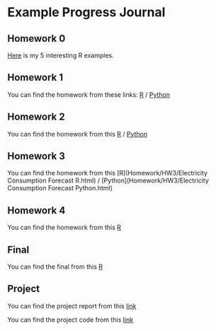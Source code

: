 # Example Progress Journal

## Homework 0

[Here](Homework/HW0/Examples.html) is my 5 interesting R examples.

## Homework 1

You can find the homework from these links: [R](Homework/HW1/Sport-Forcasting-R.html) / [Python](Homework/HW1/Sport-Forcasting-Python.html)

## Homework 2

You can find the homework from this [R](Homework/HW2/PCA-uWaveGestureLibrary-R.html) / [Python](Homework/HW2/PCA-uWaveGestureLibrary-Python.html)

## Homework 3

You can find the homework from this [R](Homework/HW3/Electricity Consumption Forecast R.html) / [Python](Homework/HW3/Electricity Consumption Forecast Python.html)

## Homework 4

You can find the homework from this [R](Homework/HW4/Model-Performance-R.html)

## Final

You can find the final from this [R](Homework/Final/MIL.html)

## Project

You can find the project report from this [link](Project/IE582_ProjectReport.html)

You can find the project code from this [link](Project/Project.html)

